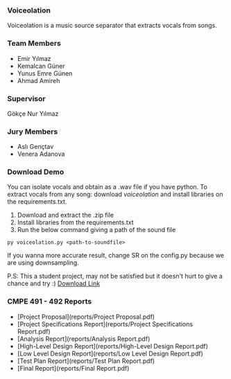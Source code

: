 
### Voiceolation

Voiceolation is a music source separator that extracts vocals from songs. 

### Team Members
- Emir Yılmaz 
- Kemalcan Güner
- Yunus Emre Günen
- Ahmad Amireh

### Supervisor 
Gökçe Nur Yılmaz 

### Jury Members
- Aslı Gençtav
- Venera Adanova

### Download Demo

You can isolate vocals and obtain as a .wav file if you have python.
To extract vocals from any song: download _voiceolation_ and install libraries on the requirements.txt.

1. Download and extract the .zip file
2. Install libraries from the requirements.txt
3. Run the below command giving a path of the sound file
```
py voiceolation.py <path-to-soundfile>
```

If you wanna more accurate result, change SR on the config.py because we are using downsampling.

P.S: This a student project, may not be satisfied but it doesn't hurt to give a chance and try :)
[Download Link](https://github.com/voiceolation/voiceolation/releases/download/v0.1.0-alpha/voiceolation.zip)

### CMPE 491 - 492 Reports

* [Project Proposal](reports/Project Proposal.pdf)
* [Project Specifications Report](reports/Project Specifications Report.pdf)
* [Analysis Report](reports/Analysis Report.pdf)
* [High-Level Design Report](reports/High-Level Design Report.pdf)
* [Low Level Design Report](reports/Low Level Design Report.pdf)
* [Test Plan Report](reports/Test Plan Report.pdf)
* [Final Report](reports/Final Report.pdf)
